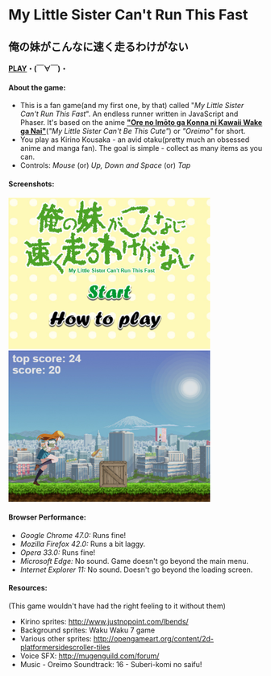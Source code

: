 # My Little Sister Can't Run This Fast
## 俺の妹がこんなに速く走るわけがない
#### [PLAY](https://gitcdn.xyz/repo/BrunoHautenfaust/Oreimo-Endless-Runner/master/MainGame.html)・(￣∀￣)・
#### About the game:
 - This is a fan game(and my first one, by that) called "_My Little Sister Can't Run This Fast_". An endless runner written in JavaScript and Phaser.
 It's based on the anime [**"Ore no Imōto ga Konna ni Kawaii Wake ga Nai"**](http://myanimelist.net/anime/8769/Ore_no_Imouto_ga_Konnani_Kawaii_Wake_ga_Nai)(_"My Little Sister Can't Be This Cute"_) or _"Oreimo"_ for short. 
 - You play as Kirino Kousaka - an avid otaku(pretty much an obsessed anime and manga fan). The goal is simple - collect as many items as you can.
 - Controls: _Mouse_ (or) _Up, Down and Space_ (or) _Tap_
 
#### Screenshots:
<img src="./screenshots/screen1.jpg" alt="screen1" width="400" height="300">
<img src="./screenshots/screen2.jpg" alt="screen2" width="400" height="300">

#### Browser Performance:
- _Google Chrome 47.0:_ Runs fine!
- _Mozilla Firefox 42.0:_ Runs a bit laggy.
- _Opera 33.0:_ Runs fine!
- _Microsoft Edge:_ No sound. Game doesn't go beyond the main menu. 
- _Internet Explorer 11:_ No sound. Doesn't go beyond the loading screen.

#### Resources:
(This game wouldn't have had the right feeling to it without them)
- Kirino sprites: http://www.justnopoint.com/lbends/
- Background sprites: Waku Waku 7 game
- Various other sprites: http://opengameart.org/content/2d-platformersidescroller-tiles
- Voice SFX: http://mugenguild.com/forum/
- Music - Oreimo Soundtrack: 16 - Suberi-komi no saifu!
